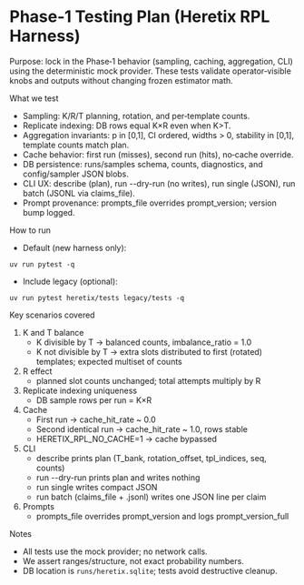 # Phase‑1 Testing Plan (Heretix RPL Harness)

Purpose: lock in the Phase‑1 behavior (sampling, caching, aggregation, CLI) using the deterministic mock provider. These tests validate operator‑visible knobs and outputs without changing frozen estimator math.

What we test
- Sampling: K/R/T planning, rotation, and per‑template counts.
- Replicate indexing: DB rows equal K×R even when K>T.
- Aggregation invariants: p in [0,1], CI ordered, widths > 0, stability in [0,1], template counts match plan.
- Cache behavior: first run (misses), second run (hits), no‑cache override.
- DB persistence: runs/samples schema, counts, diagnostics, and config/sampler JSON blobs.
- CLI UX: describe (plan), run --dry-run (no writes), run single (JSON), run batch (JSONL via claims_file).
- Prompt provenance: prompts_file overrides prompt_version; version bump logged.

How to run
- Default (new harness only):
```
uv run pytest -q
```
- Include legacy (optional):
```
uv run pytest heretix/tests legacy/tests -q
```

Key scenarios covered
1) K and T balance
   - K divisible by T → balanced counts, imbalance_ratio = 1.0
   - K not divisible by T → extra slots distributed to first (rotated) templates; expected multiset of counts
2) R effect
   - planned slot counts unchanged; total attempts multiply by R
3) Replicate indexing uniqueness
   - DB sample rows per run = K×R
4) Cache
   - First run → cache_hit_rate ~ 0.0
   - Second identical run → cache_hit_rate ~ 1.0, rows stable
   - HERETIX_RPL_NO_CACHE=1 → cache bypassed
5) CLI
   - describe prints plan (T_bank, rotation_offset, tpl_indices, seq, counts)
   - run --dry-run prints plan and writes nothing
   - run single writes compact JSON
   - run batch (claims_file + .jsonl) writes one JSON line per claim
6) Prompts
   - prompts_file overrides prompt_version and logs prompt_version_full

Notes
- All tests use the mock provider; no network calls.
- We assert ranges/structure, not exact probability numbers.
- DB location is `runs/heretix.sqlite`; tests avoid destructive cleanup.

